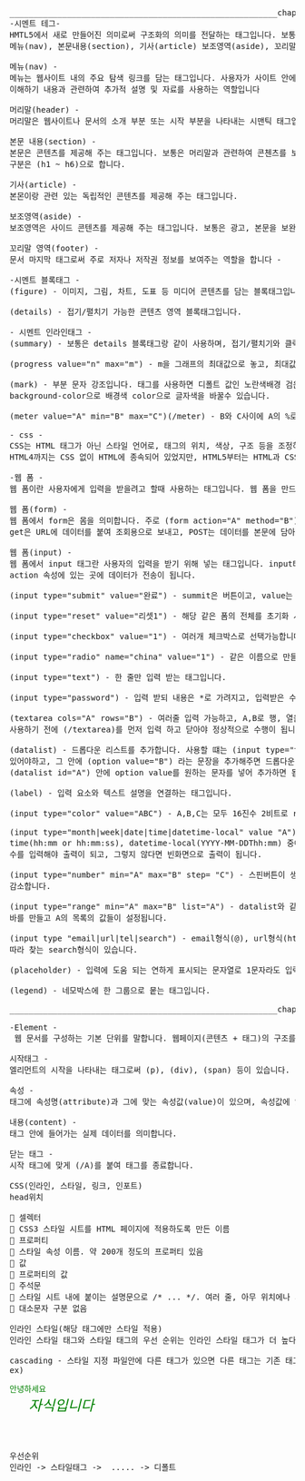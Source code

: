 <pre>________________________________________________________chapter 3_______________________________________________________________
-시멘트 테그-
HMTL5에서 새로 만들어진 의미로써 구조화의 의미를 전달하는 태그입니다. 보통 시멘트 구조와 시멘트 구조의 서순으로는 머리말(header), 
메뉴(nav), 본문내용(section), 기사(article) 보조영역(aside), 꼬리말(footer)으로 되어 있습니다.

메뉴(nav) -
메뉴는 웹사이트 내의 주요 탐색 링크를 담는 태그입니다. 사용자가 사이트 안에서 주요 페이지로 이동할 수 있게 해주는 링크(하이퍼링크)를 넣어 
이해하기 내용과 관련하여 추가적 설명 및 자료를 사용하는 역할입니다

머리말(header) -
머리말은 웹사이트나 문서의 소개 부분 또는 시작 부분을 나타내는 시맨틱 태그입니다. 주로 페이지의 제목을 표시 하는 역할입니다. 

본문 내용(section) -
본문은 콘텐츠를 제공해 주는 태그입니다. 보통은 머리말과 관련하여 콘첸츠를 보여주는 역할입니다. (section)을 여러개 지정 가능하고, 
구분은 (h1 ~ h6)으로 합니다.  

기사(article) -
본몬이랑 관련 있는 독립적인 콘텐츠를 제공해 주는 태그입니다. 

보조영역(aside) -
보조영역은 사이드 콘텐츠를 제공해 주는 태그입니다. 보통은 광고, 본문을 보완하는 추가적인 정보 제공 등 여러 역할을 합니다. 

꼬리말 영역(footer) -
문서 마지막 태그로써 주로 저자나 저작권 정보를 보여주는 역할을 합니다 -

-시멘트 블록태그 -
(figure) - 이미지, 그림, 차트, 도표 등 미디어 콘텐츠를 담는 블록태그입니다.
 
(details) - 접기/펼치기 가능한 콘텐츠 영역 블록태그입니다.

- 시멘트 인라인태그 -
(summary) - 보통은 details 블록태그랑 같이 사용하며, 접기/펼치기와 클릭해서 열고 닫는 기능의 역할입니다.
 
(progress value="n" max="m") - m을 그래프의 최대값으로 놓고, 최대값 m인 그래프가 n%만큼 찹니다. (progress)
 
(mark) - 부분 문자 강조입니다. 태그를 사용하면 디폴트 값인 노란색배경 검은 글자로 표기가 되고, css에서 (mark style) 태그를 사용해
background-color으로 배경색 color으로 글자색을 바꿀수 있습니다.
 
(meter value="A" min="B" max="C")(/meter) - B와 C사이에 A의 %로 막대 그래프에 표기합니다  

- css -
CSS는 HTML 태그가 아닌 스타일 언어로, 태그의 위치, 색상, 구조 등을 조정하여 웹 페이지의 시각적 형상을 만드는 역할을 합니다. 
HTML4까지는 CSS 없이 HTML에 종속되어 있었지만, HTML5부터는 HTML과 CSS의 개념이 명확히 분리되었습니다.

-웹 폼 -
웹 폼이란 사용자에게 입력을 받을려고 할때 사용하는 태그입니다. 웹 폼을 만드는 태그는 (input), (textarea), (select) 등이 있습니다.

웹 폼(form) -
웹 폼에서 form은 몸을 의미합니다. 주로 (form action="A" method="B") 를 쓰고,  A는 저장된 url을 뜻하고, B는 get,post가 있는데 
get은 URL에 데이터를 붙여 조회용으로 보내고, POST는 데이터를 본문에 담아 저장이나 민감 정보용으로 보냅니다. 

웹 폼(input) -
웹 폼에서 input 태그란 사용자의 입력을 받기 위해 넣는 태그입니다. input타입 태그에 입력을 받고, 그 입력을 토대로 form의 
action 속성에 있는 곳에 데이터가 전송이 됩니다.
 
(input type="submit" value="완료") - summit은 버튼이고, value는 입력한 문자가 버튼에 뜨도록 하는것 입니다. 

(input type="reset" value="리셋1") - 해당 같은 폼의 전체를 초기화 시킵니다.(리셋1버튼 생성) 

(input type="checkbox" value="1") - 여러개 체크박스로 선택가능합니다.(다중 선택지o)

(input type="radio" name="china" value="1") - 같은 이름으로 만들어야 하고 한개만 선택가능합니다.(다중 선택지x) 

(input type="text") - 한 줄만 입력 받는 태그입니다.

(input type="password") - 입력 받되 내용은 *로 가려지고, 입력받은 수만큼 *의 개수가 증가합니다.

(textarea cols="A" rows="B") - 여러줄 입력 가능하고, A,B로 행, 열을 늘릴 수 있습니다. 주의 사항으로 폼을 열고 닫을 때 (/form)을 
사용하기 전에 (/textarea)를 먼저 입력 하고 닫아야 정상적으로 수행이 됩니다.

(datalist) - 드롭다운 리스트를 추가합니다. 사용할 떄는 (input type="text" list="A")에 종속 되어야하고, 그 안에 (datalist id="A") 
있어야하고, 그 안에 (option value="B") 라는 문장을 추가해주면 드롭다운 리스트에 B라는 문자가 등록됩니다. 문자를 추가할려면 
(datalist id="A") 안에 option value를 원하는 문자를 넣어 추가하면 됩니다.
 
(label) - 입력 요소와 텍스트 설명을 연결하는 태그입니다.

(input type="color" value="ABC") - A,B,C는 모두 16진수 2비트로 red, green, bule의 농도를 섞어 색깔을 나타냅니다. 

(input type="month|week|date|time|datetime-local" value "A") - month(yyyy-mm), week(YYYY-Www), date(YYYY-MM-DD), 
time(hh:mm or hh:mm:ss), datetime-local(YYYY-MM-DDThh:mm) 중에 타입 하나를 선택하여 넣고, value에 그 형식에 대해 알맞게 
수를 입력해야 출력이 되고, 그렇지 않다면 빈화면으로 출력이 됩니다.

(input type="number" min="A" max="B" step= "C") - 스핀버튼이 생성되고 위쪽, 밑쪽 클릭당 최소값 A부터 최대값 B까지 C만큼 증가하거나,
감소합니다.

(input type="range" min="A" max="B" list="A") - datalist와 같이 쓰며, 최솟값 A, 최댓값 B를 설정해 클릭하여 움직일 수 있는 슬라이드 
바를 만들고 A의 목록의 값들이 설정됩니다.

(input type "email|url|tel|search") - email형식(@), url형식(http:// or https://), 전화번호 형식(010-1234-1234), action url설정에 
따라 찾는 search형식이 있습니다.

(placeholder) - 입력에 도움 되는 연하게 표시되는 문자열로 1문자라도 입력받으면 사라집니다. 보통 양식에 대한 힌트를 줄때 사용됩니다.

(legend) - 네모박스에 한 그룹으로 뭍는 태그입니다.
 
________________________________________________________chapter 4_______________________________________________________________

-Element -
 웹 문서를 구성하는 기본 단위를 말합니다. 웹페이지(콘텐츠 + 태그)의 구조를 지니고 있고, 더 세분화 하자면 태그, 속성, 내용, 닫는 태그로 구성되어 있습니다.

시작태그 -
엘리먼트의 시작을 나타내는 태그로써 (p), (div), (span) 등이 있습니다.

속성 -
태그에 속성명(attribute)과 그에 맞는 속성값(value)이 있으며, 속성값에 있는 속성에 따라 출력되는 모습이나, 동작이 바뀝니다.
 
내용(content) - 
태그 안에 들어가는 실제 데이터를 의미합니다.

닫는 태그 - 
시작 태그에 맞게 (/A)를 붙여 태그를 종료합니다.

CSS(인라인, 스타일, 링크, 인포트)
head위치

 셀렉터
 CSS3 스타일 시트를 HTML 페이지에 적용하도록 만든 이름
 프로퍼티
 스타일 속성 이름. 약 200개 정도의 프로퍼티 있음
 값
 프로퍼티의 값
 주석문
 스타일 시트 내에 붙이는 설명문으로 /* ... */. 여러 줄, 아무 위치에나 사용 가능
 대소문자 구분 없음

인라인 스타일(해당 태그에만 스타일 적용)
인라인 스타일 태그와 스타일 태그의 우선 순위는 인라인 스타일 태그가 더 높다.

cascading - 스타일 지정 파일안에 다른 태그가 있으면 다른 태그는 기존 태그의 영향을 받음(위에서 아래서 적용됨)
ex) <p style="color:green">안녕하세요
    <em style="font-size:25px">자식입니다</em> 
    </p>

우선순위
인라인 -> 스타일태그 ->  ..... -> 디폴트
</pre>    










 


